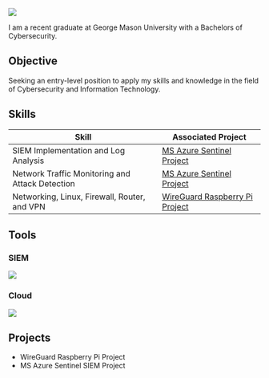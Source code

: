 <a href="https://www.linkedin.com/in/alexanderho2022/"><img src="https://img.shields.io/badge/-LinkedIn-0072b1?&style=for-the-badge&logo=linkedin&logoColor=white" /></a>



I am a recent graduate at George Mason University with a Bachelors of Cybersecurity.

## Objective

Seeking an entry-level position to apply my skills and knowledge in the field of Cybersecurity and Information Technology.

## Skills

| Skill                                         | Associated Project         |
|-----------------------------------------------|----------------------------|
| SIEM Implementation and Log Analysis          | <a href="https://google.com"> MS Azure Sentinel Project</a>|
| Network Traffic Monitoring and Attack Detection | <a href="https://google.com">MS Azure Sentinel Project</a>|
| Networking, Linux, Firewall, Router, and VPN | <a href="https://medium.com/@alexho10.net/wireguard-raspberry-pi-project-fb7dca472606"> WireGuard Raspberry Pi Project</a>|

## Tools

### SIEM
<div>
    <img src="https://img.shields.io/badge/-Microsoft%20Sentinel-0078D4?style=for-the-badge&logo=Microsoft&logoColor=white" />
</div>

### Cloud
<div>
    <img src="https://img.shields.io/badge/-Amazon_AWS_Security-232F3E?&style=for-the-badge&logo=Amazon+AWS&logoColor=FF9900" />
</div>

## Projects
- WireGuard Raspberry Pi Project
- MS Azure Sentinel SIEM Project

